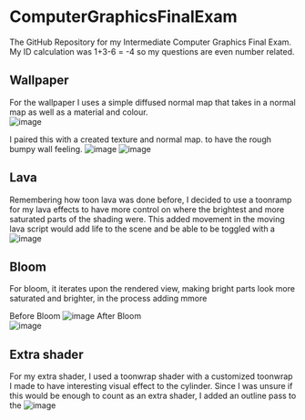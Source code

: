 # ComputerGraphicsFinalExam
 The GitHub Repository for my Intermediate Computer Graphics Final Exam.  
 My ID calculation was 1+3-6 = -4 so my questions are even number related.  
 
 ## Wallpaper
 For the wallpaper I uses a simple diffused normal map that takes in a normal map as well as a material and colour.  
 ![image](https://user-images.githubusercontent.com/69608587/233697440-bdb15c67-355f-41ba-a73b-093a785b18c2.png)

I paired this with a created texture and normal map. to have the rough bumpy wall feeling. 
![image](https://user-images.githubusercontent.com/69608587/233698393-c85c3fbc-2676-46cb-b4f4-10a923eaa84f.png)
![image](https://user-images.githubusercontent.com/69608587/233698444-4cc24fc5-1e3c-420c-9646-463799e912e1.png)



## Lava
Remembering how toon lava was done before, I decided to use a toonramp for my lava effects to have more control on where the brightest and more saturated parts of the shading were. This added movement in the moving lava script would add life to the scene and be able to be toggled with a 
![image](https://user-images.githubusercontent.com/69608587/233705625-400994b7-54f5-4b1d-ad35-fc5d8240472b.png)


## Bloom
For bloom, it iterates upon the rendered view, making bright parts look more saturated and brighter, in the process adding mmore

Before Bloom 
![image](https://user-images.githubusercontent.com/69608587/233705682-4da61a82-353c-467b-a0ee-dc5187bd8e7d.png)
After Bloom  
![image](https://user-images.githubusercontent.com/69608587/233705707-a51484cf-b630-41e8-a2b5-950037aa1703.png)

## Extra shader
For my extra shader, I used a toonwrap shader with a customized toonwrap I made to have interesting visual effect to the cylinder. Since I was unsure if this would be enough to count as an extra shader, I added an outline pass to the 
![image](https://user-images.githubusercontent.com/69608587/233706069-b0862751-80f9-481e-a8f4-4316ba40e41b.png)
